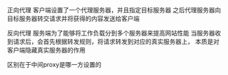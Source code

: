 

正向代理
客户端设置了一个代理服务器，并且指定目标服务器
之后代理服务器向目标服务器转交请求并将获得的内容发送给客户端


反向代理
服务端为了能够将工作负载分到多个服务器来提高网站性能
当服务器收到请求后，会首先根据转发规则，将请求转发到对应的真实服务器上，
本质是对客户端隐藏真实服务器的作用

区别在于中间proxy是哪一方设置的
